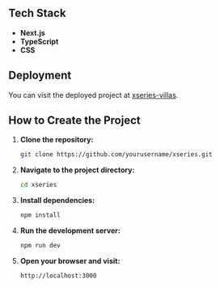 

## Tech Stack

- **Next.js**
- **TypeScript**
- **CSS**


## Deployment

You can visit the deployed project at [xseries-villas](https://xseries-villas-ae49.vercel.app/).


## How to Create the Project

1. **Clone the repository:**
    ```bash
    git clone https://github.com/yourusername/xseries.git
    ```

2. **Navigate to the project directory:**
    ```bash
    cd xseries
    ```

3. **Install dependencies:**
    ```bash
    npm install
    ```

4. **Run the development server:**
    ```bash
    npm run dev
    ```

5. **Open your browser and visit:**
    ```
    http://localhost:3000
    ```


